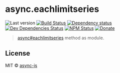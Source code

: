# async.eachlimitseries

![Last version](https://img.shields.io/github/tag/async-js/eachlimitseries.svg?style=flat-square)
[![Build Status](http://img.shields.io/travis/async-js/eachlimitseries/master.svg?style=flat-square)](https://travis-ci.org/async-js/eachlimitseries)
[![Dependency status](http://img.shields.io/david/async-js/eachlimitseries.svg?style=flat-square)](https://david-dm.org/async-js/eachlimitseries)
[![Dev Dependencies Status](http://img.shields.io/david/dev/async-js/eachlimitseries.svg?style=flat-square)](https://david-dm.org/async-js/eachlimitseries#info=devDependencies)
[![NPM Status](http://img.shields.io/npm/dm/eachlimitseries.svg?style=flat-square)](https://www.npmjs.org/package/eachlimitseries)
[![Donate](https://img.shields.io/badge/donate-paypal-blue.svg?style=flat-square)](https://paypal.me/kikobeats)

> [async#eachlimitseries](https://github.com/async-js/async#eachlimitseries) method as module.

## License

MIT © [async-js](https://github.com/async-js)
